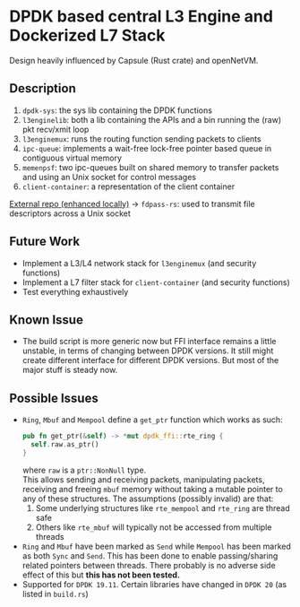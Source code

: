 # DPDK based central L3 Engine and Dockerized L7 Stack

Design heavily influenced by Capsule (Rust crate) and openNetVM.

## Description

1. `dpdk-sys`: the sys lib containing the DPDK functions
2. `l3enginelib`: both a lib containing the APIs and a bin running the (raw) pkt recv/xmit loop
3. `l3enginemux`: runs the routing function sending packets to clients
4. `ipc-queue`: implements a wait-free lock-free pointer based queue in contiguous virtual memory
5. `memenpsf`: two ipc-queues built on shared memory to transfer packets and using an Unix socket for control messages
6. `client-container`: a representation of the client container

[External repo (enhanced locally)](https://github.com/stemjail/fdpass-rs) -> `fdpass-rs`: used to transmit file descriptors across a Unix socket

## Future Work

- Implement a L3/L4 network stack for `l3enginemux` (and security functions)
- Implement a L7 filter stack for `client-container` (and security functions)
- Test everything exhaustively

## Known Issue

- The build script is more generic now but FFI interface remains a little unstable, in terms of changing between DPDK versions. It still might create different interface for different DPDK versions. But most of the major stuff is steady now.

## Possible Issues

- `Ring`, `Mbuf` and `Mempool` define a `get_ptr` function which works as such:
  ```Rust
  pub fn get_ptr(&self) -> *mut dpdk_ffi::rte_ring {
  	self.raw.as_ptr()
  }
  ```
  where `raw` is a `ptr::NonNull` type.</br>
  This allows sending and receiving packets, manipulating packets, receiving and freeing `mbuf` memory without taking a mutable pointer to any of these structures. The assumptions (possibly invalid) are that:
  1. Some underlying structures like `rte_mempool` and `rte_ring` are thread safe
  2. Others like `rte_mbuf` will typically not be accessed from multiple threads
- `Ring` and `Mbuf` have been marked as `Send` while `Mempool` has been marked as both `Sync` and `Send`. This has been done to enable passing/sharing related pointers between threads. There probably is no adverse side effect of this but **this has not been tested.**
- Supported for `DPDK 19.11`. Certain libraries have changed in `DPDK 20` (as listed in `build.rs`)